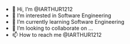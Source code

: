 - 👋 Hi, I’m @IARTHUR1212
- 👀 I’m interested in Software Engineering
- 🌱 I’m currently learning Software Engineering
- 💞️ I’m looking to collaborate on ...
- 📫 How to reach me @IARTHUR1212

<!---
IARTHUR1212/IARTHUR1212 is a ✨ special ✨ repository because its `README.md` (this file) appears on your GitHub profile.
You can click the Preview link to take a look at your changes.
--->
